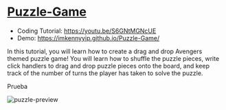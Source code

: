 # [Puzzle-Game](https://youtu.be/S6GNtMGNcUE)
- Coding Tutorial: https://youtu.be/S6GNtMGNcUE
- Demo: https://imkennyyip.github.io/Puzzle-Game/

In this tutorial, you will learn how to create a drag and drop Avengers themed puzzle game! You will learn how to shuffle the puzzle pieces, write click handlers to drag and drop puzzle pieces onto the board, and keep track of the number of turns the player has taken to solve the puzzle.

Prueba

![puzzle-preview](https://user-images.githubusercontent.com/78777681/163045424-30151af3-03e3-4290-90fd-feb8885f2311.png)
